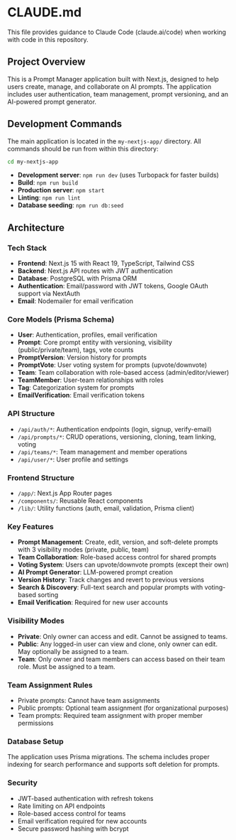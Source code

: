 # CLAUDE.md

This file provides guidance to Claude Code (claude.ai/code) when working with code in this repository.

## Project Overview

This is a Prompt Manager application built with Next.js, designed to help users create, manage, and collaborate on AI prompts. The application includes user authentication, team management, prompt versioning, and an AI-powered prompt generator.

## Development Commands

The main application is located in the `my-nextjs-app/` directory. All commands should be run from within this directory:

```bash
cd my-nextjs-app
```

- **Development server**: `npm run dev` (uses Turbopack for faster builds)
- **Build**: `npm run build`
- **Production server**: `npm start`
- **Linting**: `npm run lint`
- **Database seeding**: `npm run db:seed`

## Architecture

### Tech Stack
- **Frontend**: Next.js 15 with React 19, TypeScript, Tailwind CSS
- **Backend**: Next.js API routes with JWT authentication
- **Database**: PostgreSQL with Prisma ORM
- **Authentication**: Email/password with JWT tokens, Google OAuth support via NextAuth
- **Email**: Nodemailer for email verification

### Core Models (Prisma Schema)
- **User**: Authentication, profiles, email verification
- **Prompt**: Core prompt entity with versioning, visibility (public/private/team), tags, vote counts
- **PromptVersion**: Version history for prompts
- **PromptVote**: User voting system for prompts (upvote/downvote)
- **Team**: Team collaboration with role-based access (admin/editor/viewer)  
- **TeamMember**: User-team relationships with roles
- **Tag**: Categorization system for prompts
- **EmailVerification**: Email verification tokens

### API Structure
- `/api/auth/*`: Authentication endpoints (login, signup, verify-email)
- `/api/prompts/*`: CRUD operations, versioning, cloning, team linking, voting
- `/api/teams/*`: Team management and member operations
- `/api/user/*`: User profile and settings

### Frontend Structure
- `/app/`: Next.js App Router pages
- `/components/`: Reusable React components
- `/lib/`: Utility functions (auth, email, validation, Prisma client)

### Key Features
- **Prompt Management**: Create, edit, version, and soft-delete prompts with 3 visibility modes (private, public, team)
- **Team Collaboration**: Role-based access control for shared prompts
- **Voting System**: Users can upvote/downvote prompts (except their own)
- **AI Prompt Generator**: LLM-powered prompt creation
- **Version History**: Track changes and revert to previous versions
- **Search & Discovery**: Full-text search and popular prompts with voting-based sorting
- **Email Verification**: Required for new user accounts

### Visibility Modes
- **Private**: Only owner can access and edit. Cannot be assigned to teams.
- **Public**: Any logged-in user can view and clone, only owner can edit. May optionally be assigned to a team.
- **Team**: Only owner and team members can access based on their team role. Must be assigned to a team.

### Team Assignment Rules
- Private prompts: Cannot have team assignments
- Public prompts: Optional team assignment (for organizational purposes)
- Team prompts: Required team assignment with proper member permissions

### Database Setup
The application uses Prisma migrations. The schema includes proper indexing for search performance and supports soft deletion for prompts.

### Security
- JWT-based authentication with refresh tokens
- Rate limiting on API endpoints
- Role-based access control for teams
- Email verification required for new accounts
- Secure password hashing with bcrypt